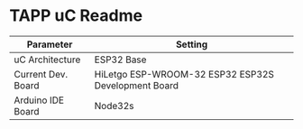 # TAPP uC Readme

|Parameter          |Setting        |
|-                  |-              |
|uC Architecture    |ESP32 Base     |
|Current Dev. Board |HiLetgo ESP-WROOM-32 ESP32 ESP32S Development Board|
|Arduino IDE Board  |Node32s|
